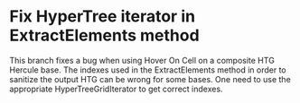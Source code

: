 # Fix HyperTree iterator in ExtractElements method

This branch fixes a bug when using Hover On Cell on a composite HTG Hercule base.
The indexes used in the ExtractElements method in order to sanitize the output HTG can be wrong for some bases.
One need to use the appropriate HyperTreeGridIterator to get correct indexes.
